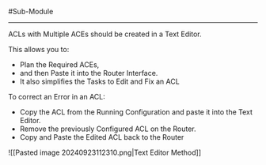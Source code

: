 #Sub-Module 

---
ACLs with Multiple ACEs should be created in a Text Editor.

This allows you to:
- Plan the Required ACEs,
- and then Paste it into the Router Interface.
- It also simplifies the Tasks to Edit and Fix an ACL

To correct an Error in an ACL:
- Copy the ACL from the Running Configuration and paste it into the Text Editor.
- Remove the previously Configured ACL on the Router.
- Copy and Paste the Edited ACL back to the Router

![[Pasted image 20240923112310.png|Text Editor Method]]